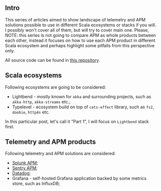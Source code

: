 ## Intro
This series of articles aimed to show landscape of telemetry and APM solutions possible to use in different
Scala ecosystems or stacks if you will. I possibly won't cover all of them, but will try to cover main one.
Please, NOTE: this series is not going to compare APM as whole products between each other, instead it focuses on
how to use each APM product in different Scala ecosystem and perhaps highlight some pitfalls from this perspective only.

All source code can be found in [this repository](https://github.com/IvannKurchenko/blog-telemetry).

## Scala ecosystems
Following ecosystems are going to be considered:
- Lightbend - mostly known for `akka` and surrounding projects, such as `akka-http`, `akka-streams` etc.;
- Typelevel - ecosystem build on top of `cats-effect` library, such as `fs2`, `doobie`, `http4s` etc.

In this particular post, let's call it "Part 1", I will focus on `Lightbend` stack first.

## Telemetry and APM products
Following telemetry and APM solutions are considered:
- [Splunk APM](https://www.splunk.com/en_us/observability/apm-application-performance-monitoring.html);
- [Sentry APM](https://sentry.io/for/performance);
- [Datadog](https://www.datadoghq.com);
- Grafana - self-hosted Grafana application backed by some metrics store, such as InfluxDB;